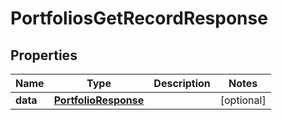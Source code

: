 

# PortfoliosGetRecordResponse


## Properties

| Name | Type | Description | Notes |
|------------ | ------------- | ------------- | -------------|
|**data** | [**PortfolioResponse**](PortfolioResponse.md) |  |  [optional] |



